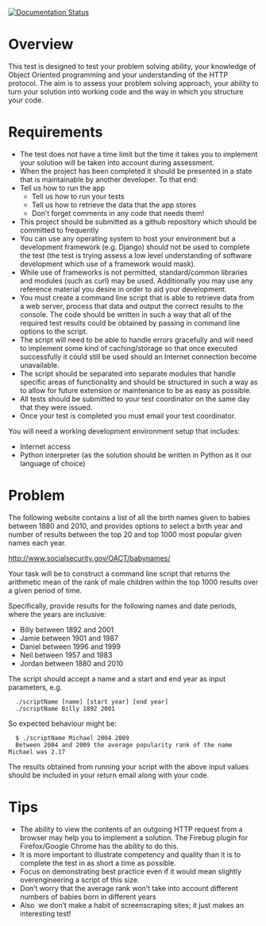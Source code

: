 [![Documentation Status](https://readthedocs.org/projects/interview-task/badge/?version=latest)](https://readthedocs.org/projects/interview-task/?badge=latest)

Overview
========

This test is designed to test your problem solving ability, your knowledge of Object Oriented programming and your understanding of the HTTP protocol. The aim is to assess your problem solving approach, your ability to turn your solution into working code and the way in which you structure your code.

Requirements
============

* The test does not have a time limit but the time it takes you to implement your solution will be taken into account during assessment.
* When the project has been completed it should be presented in a state that is maintainable by another developer.  To that end:
* Tell us how to run the app
  - Tell us how to run your tests
  - Tell us how to retrieve the data that the app stores
  - Don’t forget comments in any code that needs them!
* This project should be submitted as a github repository which should be committed to frequently
* You can use any operating system to host your environment but a development framework (e.g. Django) should not be used to complete the test (the test is trying assess a low level understanding of software development which use of a framework would mask).
* While use of frameworks is not permitted, standard/common libraries and modules (such as curl) may be used. Additionally you may use any reference material you desire in order to aid your development.
* You must create a command line script that is able to retrieve data from a web server, process that data and output the correct results to the console. The code should be written in such a way that all of the required test results could be obtained by passing in command line options to the script.
* The script will need to be able to handle errors gracefully and will need to implement some kind of caching/storage so that once executed successfully it could still be used should an Internet connection become unavailable.
* The script should be separated into separate modules that handle specific areas of functionality and should be structured in such a way as to allow for future extension or maintenance to be as easy as possible.
* All tests should be submitted to your test coordinator on the same day that they were issued.
* Once your test is completed you must email your test coordinator.

You will need a working development environment setup that includes:

* Internet access
* Python interpreter (as the solution should be written in Python as it our language of choice)

Problem
=======

The following website contains a list of all the birth names given to babies between 1880 and 2010, and provides options to select a birth year and number of results between the top 20 and top 1000 most popular given names each year.

http://www.socialsecurity.gov/OACT/babynames/

Your task will be to construct a command line script that returns the arithmetic mean of the rank of male children within the top 1000 results over a given period of time.

Specifically, provide results for the following names and date periods, where the years are inclusive:
* Billy between 1892 and 2001
* Jamie between 1901 and 1987
* Daniel between 1996 and 1999
* Neil between 1957 and 1983
* Jordan between 1880 and 2010

The script should accept a name and a start and end year as input parameters, e.g.

```shell
  ./scriptName [name] [start year] [end year]
  ./scriptName Billy 1892 2001
```

So expected behaviour might be:

```shell
  $ ./scriptName Michael 2004 2009
  Between 2004 and 2009 the average popularity rank of the name Michael was 2.17
```

The results obtained from running your script with the above input values should be included in your return email along with your code.

Tips
====

* The ability to view the contents of an outgoing HTTP request from a browser may help you to implement a solution. The Firebug plug­in for Firefox/Google Chrome has the ability to do this.
* It is more important to illustrate competency and quality than it is to complete the test in as short a time as possible.
* Focus on demonstrating best practice even if it would mean slightly over­engineering a script of this size.
* Don’t worry that the average rank won’t take into account different numbers of babies born in different years
* Also ­ we don’t make a habit of screen­scraping sites; it just makes an interesting test!
